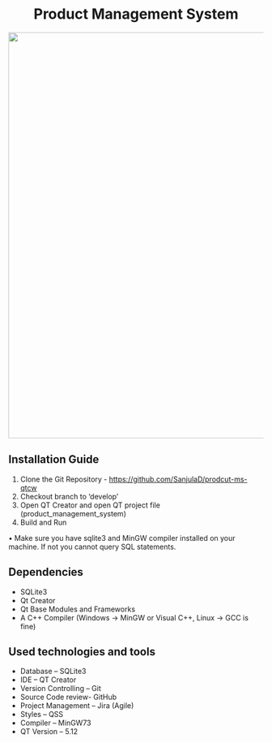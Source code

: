 
<h1 align="center">Product Management System <br /></h1>  
<p align="center">
  <img src="https://user-images.githubusercontent.com/49508237/149610995-0ecbc75a-6828-4ecd-a542-7176678860de.png" width="800" >
</p>

##	Installation Guide

1.	Clone the Git Repository - https://github.com/SanjulaD/prodcut-ms-qtcw 
2.	Checkout branch to ‘develop’
3.	Open QT Creator and open QT project file (product_management_system)
4.	Build and Run

•	Make sure you have sqlite3 and MinGW compiler installed on your machine. If not you cannot query SQL statements.

##	Dependencies 
-	SQLite3
-	Qt Creator
-	Qt Base Modules and Frameworks
-	A C++ Compiler (Windows -> MinGW or Visual C++, Linux -> GCC is fine)

##	Used technologies and tools

-	Database – SQLite3
-	IDE – QT Creator
-	Version Controlling – Git
-	Source Code review- GitHub
-	Project Management – Jira (Agile)
-	Styles – QSS
-	Compiler – MinGW73
-	QT Version – 5.12

